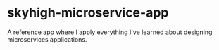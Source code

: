 # skyhigh-microservice-app
A reference app where I apply everything I've learned about designing microservices applications.
